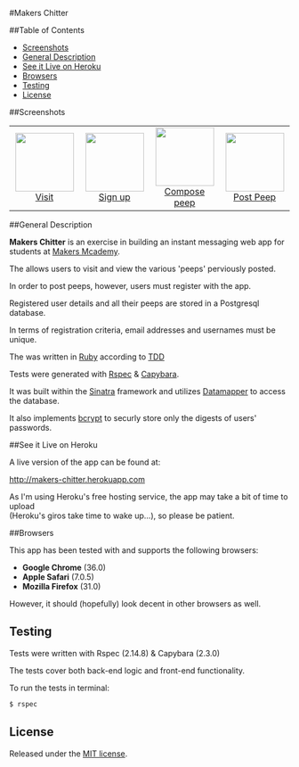 #Makers Chitter

##Table of Contents

* [Screenshots](#screenshots)
* [General Description](#general-description)
* [See it Live on Heroku](#see-it-live-on-heroku)
* [Browsers](#browsers)
* [Testing](#testing)
* [License](#license)


##Screenshots

<table>
	<tr>
		<td align="center" width=25% >
			<a href="https://raw.githubusercontent.com/nadavmatalon/chitter/master/app/public/images/chitter_1.jpg">
				<img src="app/public/images/chitter_1.jpg" height="105px" />
				Visit
			</a>
		</td>
		<td align="center" width=25% >
			<a href="https://raw.githubusercontent.com/nadavmatalon/chitter/master/app/public/images/chitter_2.jpg">
				<img src="app/public/images/chitter_2.png" height="105px" />
				Sign up
			</a>
		</td>
		<td align="center" width=25% >
			<a href="https://raw.githubusercontent.com/nadavmatalon/chitter/master/app/public/images/chitter_3.jpg">
				<img src="app/public/images/chitter_3.png" height="105px" />
				Compose peep
			</a>
		</td>
		<td align="center" width=25% >
			<a href="https://raw.githubusercontent.com/nadavmatalon/chitter/master/app/public/images/chitter_4.jpg">
				<img src="app/public/images/chitter_4.png" height="105px" />
				Post Peep
			</a>
		</td>
	</tr>
</table>


##General Description

<strong>Makers Chitter</strong> is an exercise in building an instant messaging web app 
for students at [Makers Mcademy](http://www.makersacademy.com/).

The allows users to visit and view the various 'peeps' perviously posted.

In order to post peeps, however, users must register with the app.

Registered user details and all their peeps are stored in a Postgresql database.

In terms of registration criteria, email addresses and usernames must be unique.

The was written in [Ruby](https://www.ruby-lang.org/en/) according 
to [TDD](http://en.wikipedia.org/wiki/Test-driven_development)

Tests were generated with [Rspec](http://rspec.info) 
& [Capybara](https://github.com/jnicklas/capybara).

It was built within the [Sinatra](http://www.sinatrarb.com/) framework and 
utilizes [Datamapper](http://datamapper.org/) to access the database.

It also implements [bcrypt](https://github.com/codahale/bcrypt-ruby) to securly store only 
the digests of users' passwords.


##See it Live on Heroku

A live version of the app can be found at:

http://makers-chitter.herokuapp.com

As I'm using Heroku's free hosting service, the app may take a bit of time to upload<br/>
(Heroku's giros take time to wake up...), so please be patient.


##Browsers

 This app has been tested with and supports the following browsers:

* __Google Chrome__ (36.0)
* __Apple Safari__ (7.0.5)
* __Mozilla Firefox__ (31.0)

However, it should (hopefully) look decent in other browsers as well.


##  Testing

Tests were written with Rspec (2.14.8) & Capybara (2.3.0)

The tests cover both back-end logic and front-end functionality.

To run the tests in terminal: 

```bash
$ rspec
```

##  License

<p>Released under the <a href="http://www.opensource.org/licenses/MIT">MIT license</a>.</p>


